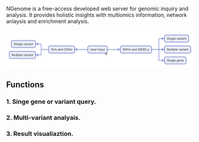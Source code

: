 NGenome is a free-access developed web server for genomic inquiry and analysis. It provides holistic insights with multiomics information, network anlaysis and enrichment analysis.

![Alt text](images/workflow1.png)

## Functions
### 1. Singe gene or variant query. 
### 2. Multi-variant analyais. 
### 3. Result visualiaztion. 
